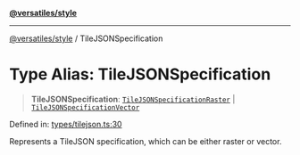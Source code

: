 [**@versatiles/style**](../README.md)

***

[@versatiles/style](../globals.md) / TileJSONSpecification

# Type Alias: TileJSONSpecification

> **TileJSONSpecification**: [`TileJSONSpecificationRaster`](../interfaces/TileJSONSpecificationRaster.md) \| [`TileJSONSpecificationVector`](../interfaces/TileJSONSpecificationVector.md)

Defined in: [types/tilejson.ts:30](https://github.com/versatiles-org/versatiles-style/blob/main/src/types/tilejson.ts#L30)

Represents a TileJSON specification, which can be either raster or vector.
